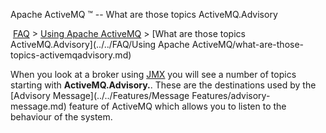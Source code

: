 Apache ActiveMQ ™ -- What are those topics ActiveMQ.Advisory 

 [FAQ](/FAQ/index.md) > [Using Apache ActiveMQ](../../FAQ/using-apache-activemq.md) > [What are those topics ActiveMQ.Advisory](../../FAQ/Using Apache ActiveMQ/what-are-those-topics-activemqadvisory.md)


When you look at a broker using [JMX](../../Features/jmx.md) you will see a number of topics starting with **ActiveMQ.Advisory.**. These are the destinations used by the [Advisory Message](../../Features/Message Features/advisory-message.md) feature of ActiveMQ which allows you to listen to the behaviour of the system.

